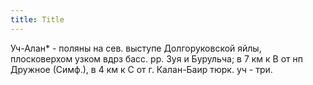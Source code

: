 ```yaml
---
title: Title
---
```


Уч-Алан* - поляны на сев. выступе Долгоруковской яйлы, плосковерхом узком вдрз
басс. рр. Зуя и Бурульча; в 7 км к В от нп Дружное (Симф.), в 4 км к С от г.
Калан-Баир тюрк. уч - три.
